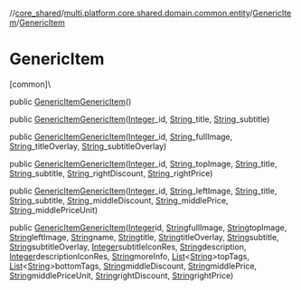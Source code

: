 //[core_shared](../../../index.md)/[multi.platform.core.shared.domain.common.entity](../index.md)/[GenericItem](index.md)/[GenericItem](-generic-item.md)

# GenericItem

[common]\

public [GenericItem](index.md)[GenericItem](-generic-item.md)()

public [GenericItem](index.md)[GenericItem](-generic-item.md)([Integer](https://docs.oracle.com/javase/8/docs/api/java/lang/Integer.html)_id, [String](https://docs.oracle.com/javase/8/docs/api/java/lang/String.html)_title, [String](https://docs.oracle.com/javase/8/docs/api/java/lang/String.html)_subtitle)

public [GenericItem](index.md)[GenericItem](-generic-item.md)([Integer](https://docs.oracle.com/javase/8/docs/api/java/lang/Integer.html)_id, [String](https://docs.oracle.com/javase/8/docs/api/java/lang/String.html)_fullImage, [String](https://docs.oracle.com/javase/8/docs/api/java/lang/String.html)_titleOverlay, [String](https://docs.oracle.com/javase/8/docs/api/java/lang/String.html)_subtitleOverlay)

public [GenericItem](index.md)[GenericItem](-generic-item.md)([Integer](https://docs.oracle.com/javase/8/docs/api/java/lang/Integer.html)_id, [String](https://docs.oracle.com/javase/8/docs/api/java/lang/String.html)_topImage, [String](https://docs.oracle.com/javase/8/docs/api/java/lang/String.html)_title, [String](https://docs.oracle.com/javase/8/docs/api/java/lang/String.html)_subtitle, [String](https://docs.oracle.com/javase/8/docs/api/java/lang/String.html)_rightDiscount, [String](https://docs.oracle.com/javase/8/docs/api/java/lang/String.html)_rightPrice)

public [GenericItem](index.md)[GenericItem](-generic-item.md)([Integer](https://docs.oracle.com/javase/8/docs/api/java/lang/Integer.html)_id, [String](https://docs.oracle.com/javase/8/docs/api/java/lang/String.html)_leftImage, [String](https://docs.oracle.com/javase/8/docs/api/java/lang/String.html)_title, [String](https://docs.oracle.com/javase/8/docs/api/java/lang/String.html)_subtitle, [String](https://docs.oracle.com/javase/8/docs/api/java/lang/String.html)_middleDiscount, [String](https://docs.oracle.com/javase/8/docs/api/java/lang/String.html)_middlePrice, [String](https://docs.oracle.com/javase/8/docs/api/java/lang/String.html)_middlePriceUnit)

public [GenericItem](index.md)[GenericItem](-generic-item.md)([Integer](https://docs.oracle.com/javase/8/docs/api/java/lang/Integer.html)id, [String](https://docs.oracle.com/javase/8/docs/api/java/lang/String.html)fullImage, [String](https://docs.oracle.com/javase/8/docs/api/java/lang/String.html)topImage, [String](https://docs.oracle.com/javase/8/docs/api/java/lang/String.html)leftImage, [String](https://docs.oracle.com/javase/8/docs/api/java/lang/String.html)name, [String](https://docs.oracle.com/javase/8/docs/api/java/lang/String.html)title, [String](https://docs.oracle.com/javase/8/docs/api/java/lang/String.html)titleOverlay, [String](https://docs.oracle.com/javase/8/docs/api/java/lang/String.html)subtitle, [String](https://docs.oracle.com/javase/8/docs/api/java/lang/String.html)subtitleOverlay, [Integer](https://docs.oracle.com/javase/8/docs/api/java/lang/Integer.html)subtitleIconRes, [String](https://docs.oracle.com/javase/8/docs/api/java/lang/String.html)description, [Integer](https://docs.oracle.com/javase/8/docs/api/java/lang/Integer.html)descriptionIconRes, [String](https://docs.oracle.com/javase/8/docs/api/java/lang/String.html)moreInfo, [List](https://docs.oracle.com/javase/8/docs/api/java/util/List.html)&lt;[String](https://docs.oracle.com/javase/8/docs/api/java/lang/String.html)&gt;topTags, [List](https://docs.oracle.com/javase/8/docs/api/java/util/List.html)&lt;[String](https://docs.oracle.com/javase/8/docs/api/java/lang/String.html)&gt;bottomTags, [String](https://docs.oracle.com/javase/8/docs/api/java/lang/String.html)middleDiscount, [String](https://docs.oracle.com/javase/8/docs/api/java/lang/String.html)middlePrice, [String](https://docs.oracle.com/javase/8/docs/api/java/lang/String.html)middlePriceUnit, [String](https://docs.oracle.com/javase/8/docs/api/java/lang/String.html)rightDiscount, [String](https://docs.oracle.com/javase/8/docs/api/java/lang/String.html)rightPrice)
